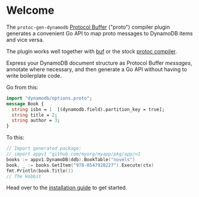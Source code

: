 # Welcome

The `protoc-gen-dynamodb` [Protocol Buffer](https://developers.google.com/protocol-buffers)
("proto") compiler plugin generates a convenient Go API to map proto messages to DynamoDB items and vice versa.

The plugin works well together with [buf](https://docs.buf.build/introduction) or the
stock [protoc compiler](https://grpc.io/docs/protoc-installation/).

Express your DynamoDB document structure as Protocol Buffer _messages_, annotate where necessary, and then generate a Go
API without having to write boilerplate code.

Go from this:

```protobuf
import "dynamodb/options.proto";
message Book {
  string isbn = 1  [(dynamodb.field).partition_key = true];
  string title = 2;
  string author = 3;
}
```

To this:

```go
// Import generated package:
// import appv1 "github.com/myorg/myapp/pkg/app/v1
books := appv1.DynamoDB(ddb).BookTable("novels")
book, _ := books.GetItem("978-0547928227").Execute(ctx)
fmt.Println(book.Title())
// The Hobbit
```

Head over to the [installation guide](installation.md) to get started.

